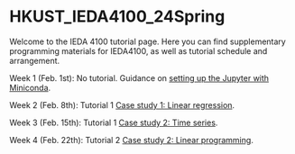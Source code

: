 # HKUST_IEDA4100_24Spring

Welcome to the IEDA 4100 tutorial page. Here you can find supplementary programming materials for IEDA4100, as well as tutorial schedule and arrangement.

Week 1 (Feb. 1st): No tutorial. Guidance on [setting up the Jupyter with Miniconda](https://github.com/jyun-bunny-honey/HKUST_IEDA4100_24Spring/blob/main/Setting%20up%20Jupyter%20with%20Miniconda.ipynb).

Week 2 (Feb. 8th): Tutorial 1 [Case study 1: Linear regression](https://github.com/jyun-bunny-honey/HKUST_IEDA4100_24Spring/blob/main/T1%20Linear%20regression.ipynb).

Week 3 (Feb. 15th): Tutorial 1 [Case study 2: Time series](https://github.com/jyun-bunny-honey/HKUST_IEDA4100_24Spring/blob/main/T1%20Time%20series.ipynb).

Week 4 (Feb. 22th): Tutorial 2 [Case study 2: Linear programming](https://github.com/jyun-bunny-honey/HKUST_IEDA4100_24Spring/blob/main/T2%20Linear%20programming.ipynb). <!-- -->
